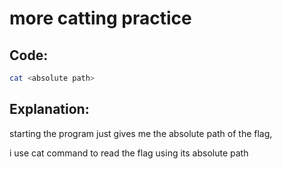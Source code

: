 # more catting practice

## Code:
```bash
cat <absolute path>
```
## Explanation:
starting the program just gives me the absolute path of the flag,

i use cat command to read the flag using its absolute path
